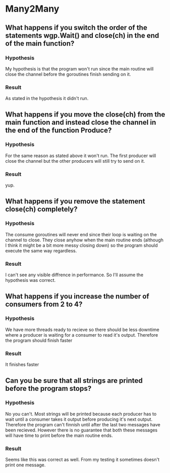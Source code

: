 # Many2Many

## What happens if you switch the order of the statements wgp.Wait() and close(ch) in the end of the main function?

### Hypothesis

My hypothesis is that the program won't run since the main routine will close the channel before the goroutines finish sending on it.

### Result

As stated in the hypothesis it didn't run.

## What happens if you move the close(ch) from the main function and instead close the channel in the end of the function Produce?
    
### Hypothesis

For the same reason as stated above it won't run. The first producer will close the channel but the other producers will still try to send on it.

### Result

yup.

## What happens if you remove the statement close(ch) completely?
    
### Hypothesis

The consume goroutines will never end since their loop is waiting on the channel to close. They close anyhow when the main routine ends (although I think it might be a bit more messy closing down) so the program should execute the same way regardless.

### Result

I can't see any visible diffrence in performance. So I'll assume the hypothesis was correct. 

## What happens if you increase the number of consumers from 2 to 4?

### Hypothesis

We have more threads ready to recieve so there should be less downtime where a producer is waiting for a consumer to read it's output. Therefore the program should finish faster

### Result

It finishes faster

## Can you be sure that all strings are printed before the program stops?

### Hypothesis

No you can't. Most strings will be printed because each producer has to wait until a consumer takes it output before producing it's next output. Therefore the program can't finnish until after the last two messages have been recieved. However there is no guarantee that both these messages will have time to print before the main routine ends.

### Result

Seems like this was correct as well. From my testing it sometimes doesn't print one message.